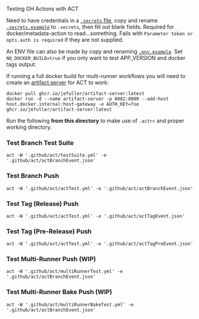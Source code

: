 Testing GH Actions with ACT

Need to have credentials in a [`.secrets` file](https://nektosact.com/usage/index.html#secrets), copy and rename [`.secrets.example`](./secrets.example) to `.secrets`, then fill out blank fields. Required for docker/metadata-action to read...something. Fails with `Parameter token or opts.auth is required` if they are not supplied.

An ENV file can also be made by copy and renaming [`.env.example`](./env.example). Set `NO_DOCKER_BUILD=true` if you only want to test APP_VERSION and docker tags output. 

If running a full docker build for multi-runner workflows you will need to create an [artifact server](https://github.com/nektos/act/issues/329#issuecomment-1905955589) for ACT to work:


```shell
docker pull ghcr.io/jefuller/artifact-server:latest
docker run -d --name artifact-server -p 8082:8080 --add-host host.docker.internal:host-gateway -e AUTH_KEY=foo ghcr.io/jefuller/artifact-server:latest
```

Run the following **from this directory** to make use of `.actrc` and proper working directory.

### Test Branch Test Suite

```shell
act -W '.github/act/testSuite.yml' -e '.github/act/actBranchEvent.json'
```

### Test Branch Push

```shell
act -W '.github/act/actTest.yml' -e '.github/act/actBranchEvent.json'
```


### Test Tag (Release) Push

```shell
act -W '.github/act/actTest.yml' -e '.github/act/actTagEvent.json'
```


### Test Tag (Pre-Release) Push

```shell
act -W '.github/act/actTest.yml' -e '.github/act/actTagPreEvent.json'
```

### Test Multi-Runner Push (WIP)

```shell
act -W '.github/act/multiRunnerTest.yml' -e '.github/act/actBranchEvent.json'
```

### Test Multi-Runner Bake Push (WIP)

```shell
act -W '.github/act/multiRunnerBakeTest.yml' -e '.github/act/actBranchEvent.json'
```
